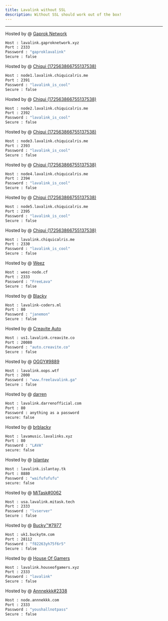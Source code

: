```yaml
---
title: Lavalink without SSL
description: Without SSL should work out of the box!
---
```


---

Hosted by @ [Gaprok Network](https://dsc.gg/bagusnfriends)
```bash
Host : lavalink.gaproknetwork.xyz
Port : 2333
Password : "gaproklavalink"
Secure : false
```
Hosted by @ [Chiqui (172563866755137538)](https://ko-fi.com/chiquidev)
```bash
Host : node1.lavalink.chiquicalris.me
Port : 2391
Password : "lavalink_is_cool"
Secure : false
```
Hosted by @ [Chiqui (172563866755137538)](https://ko-fi.com/chiquidev)
```bash
Host : node2.lavalink.chiquicalris.me
Port : 2392
Password : "lavalink_is_cool"
Secure : false
```
Hosted by @ [Chiqui (172563866755137538)](https://ko-fi.com/chiquidev)
```bash
Host : node3.lavalink.chiquicalris.me
Port : 2393
Password : "lavalink_is_cool"
Secure : false
```
Hosted by @ [Chiqui (172563866755137538)](https://ko-fi.com/chiquidev)
```bash
Host : node4.lavalink.chiquicalris.me
Port : 2394
Password : "lavalink_is_cool"
Secure : false
```
Hosted by @ [Chiqui (172563866755137538)](https://ko-fi.com/chiquidev)
```bash
Host : node5.lavalink.chiquicalris.me
Port : 2395
Password : "lavalink_is_cool"
Secure : false
```
Hosted by @ [Chiqui (172563866755137538)](https://ko-fi.com/chiquidev)
```bash
Host : lavalink.chiquicalris.me
Port : 2330
Password : "lavalink_is_cool"
Secure : false
```

Hosted by @ [Weez](https://github.com/Weez-Dev)
```bash
Host : weez-node.cf
Port : 2333
Password : "FreeLava"
Secure : false
```

Hosted by @ [Blacky](https://github.com/brblacky)
```bash
Host : lavalink-coders.ml
Port : 80
Password : "janemon"
Secure : false
```

Hosted by @ [Creavite Auto](https://auto.creavite.co/?utm_source=lavalinklist&utm_medium=display&utm_campaign=lavalinklist)
```bash
Host : us1.lavalink.creavite.co
Port : 20080
Password : "auto.creavite.co"
Secure : false
```

Hosted by @ [OGGY#9889](https://bit.ly/freelavalink)
```bash
Host : lavalink.oops.wtf
Port : 2000
Password : "www.freelavalink.ga"
Secure : false
```

Hosted by @ [darren](https://paypal.me/darrenofficial)
```bash
Host : lavalink.darrenofficial.com
Port : 80
Password : anything as a password
secure: false
```

Hosted by @ [brblacky](https://github.com/brblacky/lavamusic)
```bash
Host : lavamusic.lavalinks.xyz
Port : 80
Password : "LAVA"
secure: false
```

Hosted by @ [Islantay](https://github.com/Dep0s1t)
```bash
Host : lavalink.islantay.tk
Port : 8880
Password : "waifufufufu"
secure: false
```

Hosted by @ [MiTask#0062](https://github.com/MrMasrozYTLIVE)
```bash
Host : usa.lavalink.mitask.tech
Port : 2333
Password : "lvserver"
Secure : false
```

Hosted by @ [Bucky™#7977](https://github.com/BuckyTM)
```bash
Host : uk1.buckytm.com
Port : 28112
Password : "f82263yh75f6r5"
Secure : false
```

Hosted by @ [House Of Gamers](https://www.houseofgamers.xyz)
```bash
Host : lavalink.houseofgamers.xyz
Port : 2333
Password : "lavalink"
Secure : false
```

Hosted by @ [Annnekkk#2338](https://github.com/Annnekkk)
```bash
Host : node.annnekkk.com
Port : 2333
Password : "youshallnotpass"
Secure : false
```
